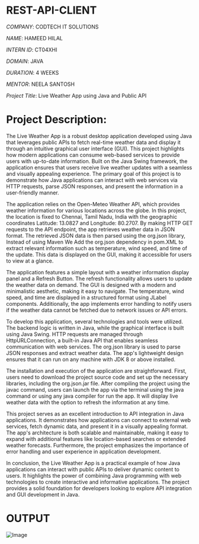 # REST-API-CLIENT

*COMPANY*: CODTECH IT SOLUTIONS

*NAME*: HAMEED HILAL

*INTERN ID*: CT04XHI

*DOMAIN*: JAVA

*DURATION*: 4 WEEKS

*MENTOR*: NEELA SANTOSH

*Project Title*: Live Weather App using Java and Public API

# Project Description:
The Live Weather App is a robust desktop application developed using Java that leverages public APIs to fetch real-time weather data and display it through an intuitive graphical user interface (GUI). This project highlights how modern applications can consume web-based services to provide users with up-to-date information. Built on the Java Swing framework, the application ensures that users receive live weather updates with a seamless and visually appealing experience. The primary goal of this project is to demonstrate how Java applications can interact with web services via HTTP requests, parse JSON responses, and present the information in a user-friendly manner.


The application relies on the Open-Meteo Weather API, which provides weather information for various locations across the globe. In this project, the location is fixed to Chennai, Tamil Nadu, India with the geographic coordinates Latitude: 13.0827 and Longitude: 80.2707. By making HTTP GET requests to the API endpoint, the app retrieves weather data in JSON format. The retrieved JSON data is then parsed using the org.json library, Instead of using Maven We Add the org.json dependency in pom.XML to extract relevant information such as temperature, wind speed, and time of the update. This data is displayed on the GUI, making it accessible for users to view at a glance.


The application features a simple layout with a weather information display panel and a Refresh Button. The refresh functionality allows users to update the weather data on demand. The GUI is designed with a modern and minimalistic aesthetic, making it easy to navigate. The temperature, wind speed, and time are displayed in a structured format using JLabel components. Additionally, the app implements error handling to notify users if the weather data cannot be fetched due to network issues or API errors.


To develop this application, several technologies and tools were utilized. The backend logic is written in Java, while the graphical interface is built using Java Swing. HTTP requests are managed through HttpURLConnection, a built-in Java API that enables seamless communication with web services. The org.json library is used to parse JSON responses and extract weather data. The app's lightweight design ensures that it can run on any machine with JDK 8 or above installed.


The installation and execution of the application are straightforward. First, users need to download the project source code and set up the necessary libraries, including the org.json.jar file. After compiling the project using the javac command, users can launch the app via the terminal using the java command or using any java compiler for run the app. It will display live weather data with the option to refresh the information at any time.


This project serves as an excellent introduction to API integration in Java applications. It demonstrates how applications can connect to external web services, fetch dynamic data, and present it in a visually appealing format. The app's architecture is both scalable and maintainable, making it easy to expand with additional features like location-based searches or extended weather forecasts. Furthermore, the project emphasizes the importance of error handling and user experience in application development.


In conclusion, the Live Weather App is a practical example of how Java applications can interact with public APIs to deliver dynamic content to users. It highlights the power of combining Java programming with web technologies to create interactive and informative applications. The project provides a solid foundation for developers looking to explore API integration and GUI development in Java.

# OUTPUT

![Image](https://github.com/user-attachments/assets/35416e98-3de9-4c98-a855-027af813a6e8)

